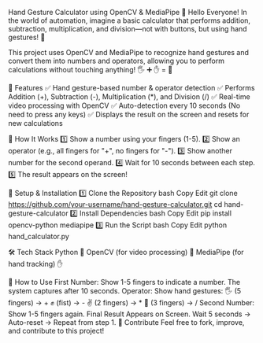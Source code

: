 Hand Gesture Calculator using OpenCV & MediaPipe
📢 Hello Everyone!
In the world of automation, imagine a basic calculator that performs addition, subtraction, multiplication, and division—not with buttons, but using hand gestures! 🤯

This project uses OpenCV and MediaPipe to recognize hand gestures and convert them into numbers and operators, allowing you to perform calculations without touching anything! 🖐️ ➕ ✋ = 🔢

🚀 Features
✅ Hand gesture-based number & operator detection
✅ Performs Addition (+), Subtraction (-), Multiplication (*), and Division (/)
✅ Real-time video processing with OpenCV
✅ Auto-detection every 10 seconds (No need to press any keys)
✅ Displays the result on the screen and resets for new calculations

📌 How It Works
1️⃣ Show a number using your fingers (1-5).
2️⃣ Show an operator (e.g., all fingers for "+", no fingers for "-").
3️⃣ Show another number for the second operand.
4️⃣ Wait for 10 seconds between each step.
5️⃣ The result appears on the screen!

📌 Setup & Installation
1️⃣ Clone the Repository
bash
Copy
Edit
git clone https://github.com/your-username/hand-gesture-calculator.git
cd hand-gesture-calculator
2️⃣ Install Dependencies
bash
Copy
Edit
pip install opencv-python mediapipe
3️⃣ Run the Script
bash
Copy
Edit
python hand_calculator.py


🛠️ Tech Stack
Python 🐍
OpenCV (for video processing) 🎥
MediaPipe (for hand tracking) ✋

👋 How to Use
First Number: Show 1-5 fingers to indicate a number. The system captures after 10 seconds.
Operator: Show hand gestures:
🖐️ (5 fingers) → +
✊ (fist) → -
✌️ (2 fingers) → *
🤟 (3 fingers) → /
Second Number: Show 1-5 fingers again.
Final Result Appears on Screen.
Wait 5 seconds → Auto-reset → Repeat from step 1.
🤝 Contribute
Feel free to fork, improve, and contribute to this project!
